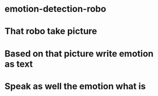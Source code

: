 # emotion-detection-robo

# That robo take picture
# Based on that picture write emotion as text
# Speak as well the emotion what is 
